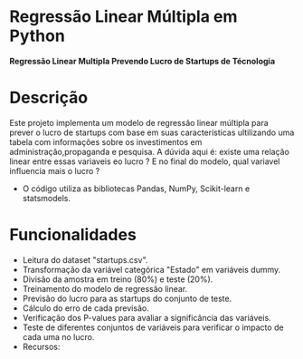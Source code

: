 # Regressão Linear Múltipla em Python

**Regressão Linear Multipla Prevendo Lucro de Startups de Técnologia**

# Descrição

Este projeto implementa um modelo de regressão linear múltipla para prever o lucro de startups com base em suas características ultilizando uma tabela com informações sobre os investimentos em administração,propaganda e pesquisa.
A dúvida aqui é: existe uma relação linear entre essas variaveis eo lucro ? E no final do modelo, qual variavel influencia mais o lucro ? 

- O código utiliza as bibliotecas Pandas, NumPy, Scikit-learn e statsmodels.

# Funcionalidades

- Leitura do dataset "startups.csv".
- Transformação da variável categórica "Estado" em variáveis dummy.
- Divisão da amostra em treino (80%) e teste (20%).
- Treinamento do modelo de regressão linear.
- Previsão do lucro para as startups do conjunto de teste.
- Cálculo do erro de cada previsão.
- Verificação dos P-values para avaliar a significância das variáveis.
- Teste de diferentes conjuntos de variáveis para verificar o impacto de cada uma no lucro.
- Recursos:



